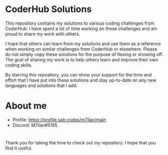 # CoderHub Solutions

This repository contains my solutions to various coding challenges from CoderHub. I have spent a lot of time working on these challenges and am proud to share my work with others.

I hope that others can learn from my solutions and use them as a reference when working on similar challenges from CoderHub or elsewhere. Please do not simply copy these solutions for the purpose of flexing or showing off. The goal of sharing my work is to help others learn and improve their own coding skills.

By starring this repository, you can show your support for the time and effort that I have put into these solutions and stay up-to-date on any new languages and solutions that I add.

# About me

- Profile: https://profile.satr.codes/m7ilan/main
- Discord: M7ilan#5185

#

Thank you for taking the time to check out my repository. I hope that you find it useful.
